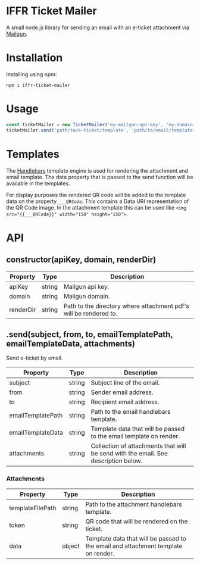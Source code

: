# IFFR Ticket Mailer
A small node.js library for sending an email with an e-ticket attachment via [Mailgun](https://www.mailgun.com/).

# Installation
Installing using npm:
```
npm i iffr-ticket-mailer
```

# Usage

```javascript
const ticketMailer = new TicketMailer('my-mailgun-api-key', 'my-domain.com', 'path/to/render/directory/');
ticketMailer.send('path/to/e-ticket/template', 'path/to/email/template', 'email subject', 'SenderName <sender@my-domain.com>', 'recipient@email.com', 'myQrCode', {});
```

# Templates
The [Handlebars](https://handlebarsjs.com/) template engine is used for rendering the attachment and email template. The data property that is passed to the send function will be available in the templates.

For display purposes the rendered QR code will be added to the template data on the property ```___QRCode```. This contains a Data URI representation of the QR Code image. In the attachment template this can be used like ```<img src="{{___QRCode}}" width="150" height="150">```.

# API
## constructor(apiKey, domain, renderDir)
Property | Type | Description
--- | --- | ---
apiKey | string | Mailgun api key.
domain | string | Mailgun domain.
renderDir | string | Path to the directory where attachment pdf's will be rendered to. 


## .send(subject, from, to, emailTemplatePath, emailTemplateData, attachments)
Send e-ticket by email.

Property | Type | Description
--- | --- | ---
subject | string | Subject line of the email.
from | string | Sender email address.
to | string | Recipient email address.
emailTemplatePath | string | Path to the email handlebars template.
emailTemplateData | string | Template data that will be passed to the email template on render.
attachments | string | Collection of attachments that will be send with the email. See description below.

### Attachments
Property | Type | Description
--- | --- | ---
templateFilePath | string | Path to the attachment handlebars template.
token | string | QR code that will be rendered on the ticket.
data | object | Template data that will be passed to the email and attachment template on render.



